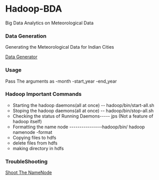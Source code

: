 # Hadoop-BDA
Big Data Analytics on Meteorological Data

<h3>Data Generation</h3>
<p>Generating the Meteorological Data for Indian Cities</p>
<p><a href="https://github.com/wolfdale/Hadoop-BDA/blob/master/Data_generator.py">Data Generator</a>
</p>
<p><h3>Usage</h3></p>
<p> Pass The arguments as -month -start_year -end_year  </p>

<h3>Hadoop Important Commands</h3>
<p><ul style="list-style-type:circle">
  <li>Starting the hadoop daemons(all at once) -- hadoop/bin/start-all.sh</li>
  <li>Stoping the hadoop daemons(all at once) -- hadoop/bin/stop-all.sh </li>
  <li>Checking the status of Running Daemons----- jps (Not a feature of hadoop itself)</li>
  <li>Formatting the name node ----------------hadoop/bin/ hadoop namenode -format </li>
  <li>Copying files to hdfs</li>
  <li> delete files from hdfs</li>
  <li>making directory in hdfs</li>
</ul>
</p>
<h3>TroubleShooting</h3>
<a href="https://gist.github.com/wolfdale/b1aeb98c10c3a8b120a0#file-shoot_namenode">Shoot The NameNode</a>

